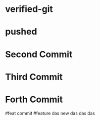 # verified-git

# pushed

# Second Commit

# Third Commit
# Forth Commit

#feat commit
#feature das
new 
das
das
das
